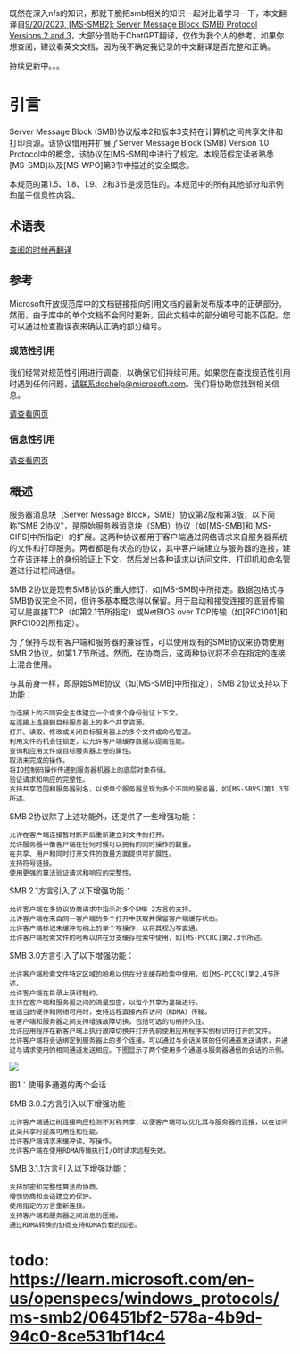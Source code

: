 既然在深入nfs的知识，那就干脆把smb相关的知识一起对比着学习一下，本文翻译自[9/20/2023, [MS-SMB2]: Server Message Block (SMB) Protocol Versions 2 and 3](https://learn.microsoft.com/en-us/openspecs/windows_protocols/ms-smb2)，大部分借助于ChatGPT翻译，仅作为我个人的参考，如果你想查阅，建议看英文文档，因为我不确定我记录的中文翻译是否完整和正确。

持续更新中。。。

# 引言

Server Message Block (SMB)协议版本2和版本3支持在计算机之间共享文件和打印资源。该协议借用并扩展了Server Message Block (SMB) Version 1.0 Protocol中的概念，该协议在[MS-SMB]中进行了规定。本规范假定读者熟悉[MS-SMB]以及[MS-WPO]第9节中描述的安全概念。

本规范的第1.5、1.8、1.9、2和3节是规范性的。本规范中的所有其他部分和示例均属于信息性内容。

## 术语表

[查阅的时候再翻译](https://learn.microsoft.com/en-us/openspecs/windows_protocols/ms-smb2/b1b7cc8a-4d24-4701-bc3f-220b543ceef8)

## 参考

Microsoft开放规范库中的文档链接指向引用文档的最新发布版本中的正确部分。然而，由于库中的单个文档不会同时更新，因此文档中的部分编号可能不匹配。您可以通过检查勘误表来确认正确的部分编号。

### 规范性引用

我们经常对规范性引用进行调查，以确保它们持续可用。如果您在查找规范性引用时遇到任何问题，请联系dochelp@microsoft.com。我们将协助您找到相关信息。

[请查看网页](https://learn.microsoft.com/en-us/openspecs/windows_protocols/ms-smb2/8bba286b-b50f-4766-aaca-c47d4c01a231)

### 信息性引用

[请查看网页](https://learn.microsoft.com/en-us/openspecs/windows_protocols/ms-smb2/161ebf6c-6ac1-482b-9717-c62012ecd496)

## 概述

服务器消息块（Server Message Block，SMB）协议第2版和第3版，以下简称"SMB 2协议"，是原始服务器消息块（SMB）协议（如[MS-SMB]和[MS-CIFS]中所指定）的扩展。这两种协议都用于客户端通过网络请求来自服务器系统的文件和打印服务。两者都是有状态的协议，其中客户端建立与服务器的连接，建立在该连接上的身份验证上下文，然后发出各种请求以访问文件、打印机和命名管道进行进程间通信。

SMB 2协议是现有SMB协议的重大修订，如[MS-SMB]中所指定。数据包格式与SMB协议完全不同，但许多基本概念得以保留。用于启动和接受连接的底层传输可以是直接TCP（如第2.1节所指定）或NetBIOS over TCP传输（如[RFC1001]和[RFC1002]所指定）。

为了保持与现有客户端和服务器的兼容性，可以使用现有的SMB协议来协商使用SMB 2协议，如第1.7节所述。然而，在协商后，这两种协议将不会在指定的连接上混合使用。

与其前身一样，即原始SMB协议（如[MS-SMB]中所指定），SMB 2协议支持以下功能：
```
为连接上的不同安全主体建立一个或多个身份验证上下文。
在连接上连接到目标服务器上的多个共享资源。
打开、读取、修改或关闭目标服务器上的多个文件或命名管道。
利用文件的机会性锁定，以允许客户端缓存数据以提高性能。
查询和应用文件或目标服务器上卷的属性。
取消未完成的操作。
将IO控制码操作传递到服务器机器上的底层对象存储。
验证请求和响应的完整性。
支持共享范围和服务器别名，以使单个服务器呈现为多个不同的服务器，如[MS-SRVS]第1.3节所述。
```

SMB 2协议除了上述功能外，还提供了一些增强功能：
```
允许在客户端连接暂时断开后重新建立对文件的打开。
允许服务器平衡客户端在任何时候可以拥有的同时操作的数量。
在共享、用户和同时打开文件的数量方面提供可扩展性。
支持符号链接。
使用更强的算法验证请求和响应的完整性。
```

SMB 2.1方言引入了以下增强功能：
```
允许客户端在多协议协商请求中指示对多个SMB 2方言的支持。
允许客户端在来自同一客户端的多个打开中获取并保留客户端缓存状态。
允许客户端标记未缓冲句柄上的单个写操作，以将其视为写直通。
允许客户端检索文件的哈希以供在分支缓存检索中使用，如[MS-PCCRC]第2.3节所述。
```

SMB 3.0方言引入了以下增强功能：
```
允许客户端检索文件特定区域的哈希以供在分支缓存检索中使用，如[MS-PCCRC]第2.4节所述。
允许客户端在目录上获得租约。
支持在客户端和服务器之间的流量加密，以每个共享为基础进行。
在适当的硬件和网络可用时，支持远程直接内存访问（RDMA）传输。
在客户端和服务器之间支持增强故障切换，包括可选的句柄持久性。
允许应用程序在新客户端上执行故障切换并打开先前使用应用程序实例标识符打开的文件。
允许客户端将会话绑定到服务器上的多个连接。可以通过与会话关联的任何通道发送请求，并通过与请求使用的相同通道发送相应。下图显示了两个使用多个通道与服务器通信的会话的示例。
```

![](https://learn.microsoft.com/en-us/openspecs/windows_protocols/ms-smb2/ms-smb2_files/image001.png)

图1：使用多通道的两个会话

SMB 3.0.2方言引入以下增强功能：
```
允许客户端通过树连接响应检测不对称共享，以便客户端可以优化其与服务器的连接，以在访问此类共享时提高可用性和性能。
允许客户端请求未缓冲读、写操作。
允许客户端在使用RDMA传输执行I/O时请求远程失效。
```

SMB 3.1.1方言引入以下增强功能：
```
支持加密和完整性算法的协商。
增强协商和会话建立的保护。
使用指定的方言重新连接。
支持客户端和服务器之间消息的压缩。
通过RDMA转换的协商支持RDMA负载的加密。
```

# todo: https://learn.microsoft.com/en-us/openspecs/windows_protocols/ms-smb2/06451bf2-578a-4b9d-94c0-8ce531bf14c4
